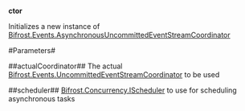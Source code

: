 **ctor**

Initializes a new instance of [Bifrost.Events.AsynchronousUncommittedEventStreamCoordinator](Bifrost.Events.AsynchronousUncommittedEventStreamCoordinator)

#Parameters#


##actualCoordinator##
The actual [Bifrost.Events.UncommittedEventStreamCoordinator](Bifrost.Events.UncommittedEventStreamCoordinator) to be used

##scheduler##
[Bifrost.Concurrency.IScheduler](Bifrost.Concurrency.IScheduler) to use for scheduling asynchronous tasks
